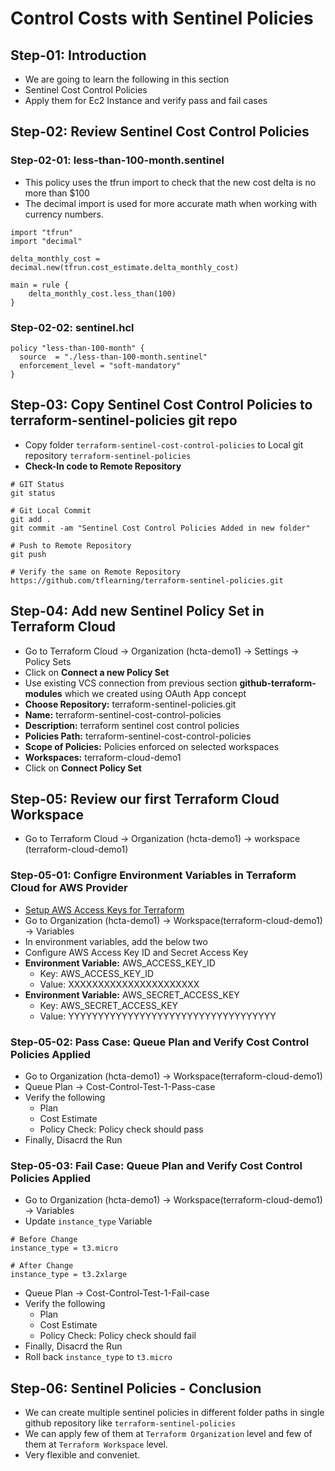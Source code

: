 # Control Costs with Sentinel Policies

## Step-01: Introduction
- We are going to learn the following in this section
- Sentinel Cost Control Policies
- Apply them for Ec2 Instance and verify pass and fail cases

## Step-02: Review Sentinel Cost Control Policies
### Step-02-01: less-than-100-month.sentinel
- This policy uses the tfrun import to check that the new cost delta is no more than \$100
- The decimal import is used for more accurate math when working with currency numbers.
```t
import "tfrun"
import "decimal"

delta_monthly_cost = decimal.new(tfrun.cost_estimate.delta_monthly_cost)

main = rule {
    delta_monthly_cost.less_than(100)
}
```

### Step-02-02: sentinel.hcl
```t
policy "less-than-100-month" {
  source  = "./less-than-100-month.sentinel"
  enforcement_level = "soft-mandatory"
}
```

## Step-03: Copy Sentinel Cost Control Policies to terraform-sentinel-policies git repo
- Copy folder `terraform-sentinel-cost-control-policies` to Local git repository `terraform-sentinel-policies`
- **Check-In code to Remote Repository**
```t
# GIT Status
git status

# Git Local Commit
git add .
git commit -am "Sentinel Cost Control Policies Added in new folder"

# Push to Remote Repository
git push

# Verify the same on Remote Repository
https://github.com/tflearning/terraform-sentinel-policies.git
```

## Step-04: Add new Sentinel Policy Set in Terraform Cloud
- Go to Terraform Cloud -> Organization (hcta-demo1) -> Settings -> Policy Sets
- Click on **Connect a new Policy Set**
- Use existing VCS connection from previous section **github-terraform-modules** which we created using OAuth App concept
- **Choose Repository:** terraform-sentinel-policies.git
- **Name:** terraform-sentinel-cost-control-policies
- **Description:** terraform sentinel cost control policies
- **Policies Path:** terraform-sentinel-cost-control-policies
- **Scope of Policies:** Policies enforced on selected workspaces
- **Workspaces:** terraform-cloud-demo1
- Click on **Connect Policy Set**

## Step-05: Review our first Terraform Cloud Workspace
- Go to Terraform Cloud -> Organization (hcta-demo1) -> workspace (terraform-cloud-demo1)
### Step-05-01: Configre Environment Variables in Terraform Cloud for AWS Provider
- [Setup AWS Access Keys for Terraform](https://registry.terraform.io/providers/hashicorp/aws/latest/docs#environment-variables)
- Go to Organization (hcta-demo1) -> Workspace(terraform-cloud-demo1) -> Variables
- In environment variables, add the below two
- Configure AWS Access Key ID and Secret Access Key  
- **Environment Variable:** AWS_ACCESS_KEY_ID
  - Key: AWS_ACCESS_KEY_ID
  - Value: XXXXXXXXXXXXXXXXXXXXXX
- **Environment Variable:** AWS_SECRET_ACCESS_KEY
  - Key: AWS_SECRET_ACCESS_KEY
  - Value: YYYYYYYYYYYYYYYYYYYYYYYYYYYYYYYYYYY

### Step-05-02: Pass Case: Queue Plan and Verify Cost Control Policies Applied
- Go to Organization (hcta-demo1) -> Workspace(terraform-cloud-demo1) 
- Queue Plan -> Cost-Control-Test-1-Pass-case
- Verify the following
  - Plan
  - Cost Estimate
  - Policy Check:  Policy check should pass
- Finally, Disacrd the Run

### Step-05-03: Fail Case: Queue Plan and Verify Cost Control Policies Applied
- Go to Organization (hcta-demo1) -> Workspace(terraform-cloud-demo1) -> Variables
- Update `instance_type` Variable
```t
# Before Change
instance_type = t3.micro

# After Change
instance_type = t3.2xlarge
```
- Queue Plan -> Cost-Control-Test-1-Fail-case
- Verify the following
  - Plan
  - Cost Estimate
  - Policy Check:  Policy check should fail
- Finally, Disacrd the Run
- Roll back `instance_type` to `t3.micro`

## Step-06: Sentinel Policies  - Conclusion
- We can create multiple sentinel policies in different folder paths in single github repository like `terraform-sentinel-policies`
- We can apply few of them at `Terraform Organization` level and few of them at `Terraform Workspace` level.
- Very flexible and conveniet.